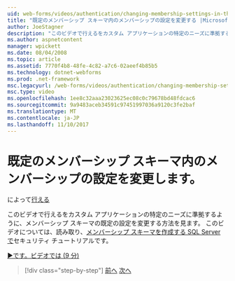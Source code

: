 ```yaml
---
uid: web-forms/videos/authentication/changing-membership-settings-in-the-default-membership-schema
title: "既定のメンバーシップ スキーマ内のメンバーシップの設定を変更する |Microsoft ドキュメント"
author: JoeStagner
description: "このビデオで行えるをカスタム アプリケーションの特定のニーズに準拠するように、メンバーシップ スキーマの既定の設定を変更する方法を見ます。 しています."
ms.author: aspnetcontent
manager: wpickett
ms.date: 08/04/2008
ms.topic: article
ms.assetid: 7770f4b8-48fe-4c82-a7c6-02aeef4b85b5
ms.technology: dotnet-webforms
ms.prod: .net-framework
msc.legacyurl: /web-forms/videos/authentication/changing-membership-settings-in-the-default-membership-schema
msc.type: video
ms.openlocfilehash: 1ee8c32aaa23023625ec08c0c79678bd48fdcac6
ms.sourcegitcommit: 9a9483aceb34591c97451997036a9120c3fe2baf
ms.translationtype: MT
ms.contentlocale: ja-JP
ms.lasthandoff: 11/10/2017
---
```

<a name="changing-membership-settings-in-the-default-membership-schema"></a>既定のメンバーシップ スキーマ内のメンバーシップの設定を変更します。
====================
によって[行える](https://github.com/JoeStagner)

このビデオで行えるをカスタム アプリケーションの特定のニーズに準拠するように、メンバーシップ スキーマの既定の設定を変更する方法を見ます。 このビデオについては、読み取り、[メンバーシップ スキーマを作成する SQL Server で](../../overview/older-versions-security/membership/creating-the-membership-schema-in-sql-server-vb.md)セキュリティ チュートリアルです。

[&#9654;です。ビデオでは (9 分)](https://channel9.msdn.com/Blogs/ASP-NET-Site-Videos/changing-membership-settings-in-the-default-membership-schema)

>[!div class="step-by-step"]
[前へ](configuring-sql-to-work-with-membership-schemas.md)
[次へ](creating-user-accounts-with-the-create-user-wizard.md)
